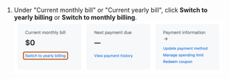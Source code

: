 1. Under "Current monthly bill" or "Current yearly bill", click **Switch to yearly billing** or **Switch to monthly billing**.
![Screenshot of a billing summary. Under "Current monthly bill: $0", a link, labeled "Switch to yearly billing", is highlighted with an orange outline.](/assets/images/help/billing/change-plan-duration-link.png)
